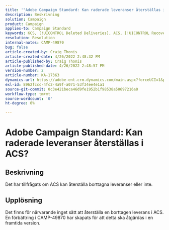 ```yaml
---
title: '"Adobe Campaign Standard: Kan raderade leveranser återställas i ACS?'''
description: Beskrivning
solution: Campaign
product: Campaign
applies-to: Campaign Standard
keywords: KCS, [!UICONTROL Deleted Deliveries], ACS, [!UICONTROL Recover]
resolution: Resolution
internal-notes: CAMP-49870
bug: false
article-created-by: Craig Thonis
article-created-date: 4/26/2022 2:48:32 PM
article-published-by: Craig Thonis
article-published-date: 4/26/2022 2:48:57 PM
version-number: 2
article-number: KA-17363
dynamics-url: https://adobe-ent.crm.dynamics.com/main.aspx?forceUCI=1&pagetype=entityrecord&etn=knowledgearticle&id=376ea7ed-6fc5-ec11-a7b6-0022480a10ee
exl-id: 8962fccc-4fc2-4a9f-a071-53f34ee4e1a1
source-git-commit: 0c3e421beca46d9fe1952b1f98538a50697216a0
workflow-type: tm+mt
source-wordcount: '0'
ht-degree: 0%

---
```


# Adobe Campaign Standard: Kan raderade leveranser återställas i ACS?

## Beskrivning


Det har tillfrågats om ACS kan återställa borttagna leveranser eller inte.


## Upplösning


Det finns för närvarande inget sätt att återställa en borttagen leverans i ACS. En förbättring i CAMP-49870 har skapats för att detta ska åtgärdas i en framtida version.
